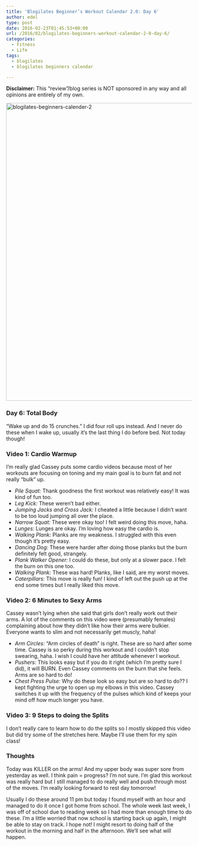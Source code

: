 ```yaml
---
title: 'Blogilates Beginner’s Workout Calendar 2.0: Day 6'
author: edel
type: post
date: 2016-02-23T01:45:53+00:00
url: /2016/02/blogilates-beginners-workout-calendar-2-0-day-6/
categories:
  - Fitness
  - Life
tags:
  - blogilates
  - blogilates beginners calendar

---
```

**Disclaimer:** This &#8220;review&#8221;/blog series is NOT sponsored in any way and all opinions are entirely of my own.

<a href="http://scattered.me/wp-content/uploads/2016/02/blogilates-beginners-calender-2.png" rel="attachment wp-att-11076"><img src="http://scattered.me/wp-content/uploads/2016/02/blogilates-beginners-calender-2-1024x806.png" alt="blogilates-beginners-calender-2" width="1024" height="806" class="alignnone size-large wp-image-11076" srcset="http://erzadel.net/blog/wp-content/uploads/2016/02/blogilates-beginners-calender-2-1024x806.png 1024w, http://erzadel.net/blog/wp-content/uploads/2016/02/blogilates-beginners-calender-2-300x236.png 300w, http://erzadel.net/blog/wp-content/uploads/2016/02/blogilates-beginners-calender-2-768x604.png 768w" sizes="(max-width: 1024px) 100vw, 1024px" /></a>

### Day 6: Total Body

&#8220;Wake up and do 15 crunches.&#8221; I did four roll ups instead. And I never do these when I wake up, usually it&#8217;s the last thing I do before bed. Not today though!

### Video 1: Cardio Warmup

I&#8217;m really glad Cassey puts some cardio videos because most of her workouts are focusing on toning and my main goal is to burn fat and not really &#8220;bulk&#8221; up.

<div class="flex-video">
</div>

  * _Pile Squat:_ Thank goodness the first workout was relatively easy! It was kind of fun too.
  * _Leg Kick:_ These weren&#8217;t bad either.
  * _Jumping Jacks and Cross Jack:_ I cheated a little because I didn&#8217;t want to be too loud jumping all over the place.
  * _Narrow Squat:_ These were okay too! I felt weird doing this move, haha.
  * _Lunges:_ Lunges are okay. I&#8217;m loving how easy the cardio is.
  * _Walking Plank:_ Planks are my weakness. I struggled with this even though it&#8217;s pretty easy.
  * _Dancing Dog:_ These were harder after doing those planks but the burn definitely felt good, strangely.
  * _Plank Walker Opener:_ I could do these, but only at a slower pace. I felt the burn on this one too.
  * _Walking Plank:_ These was hard! Planks, like I said, are my worst moves.
  * _Caterpillars:_ This move is really fun! I kind of left out the push up at the end some times but I really liked this move.

### Video 2: 6 Minutes to Sexy Arms

Cassey wasn&#8217;t lying when she said that girls don&#8217;t really work out their arms. A lot of the comments on this video were (presumably females) complaining about how they didn&#8217;t like how their arms were bulkier. Everyone wants to slim and not necessarily get muscly, haha!

<div class="flex-video">
</div>

  * _Arm Circles:_ &#8220;Arm circles of death&#8221; is right. These are so hard after some time. Cassey is so perky during this workout and I couldn&#8217;t stop swearing, haha. I wish I could have her attitude whenever I workout.
  * _Pushers:_ This looks easy but if you do it right (which I&#8217;m pretty sure I did), it will BURN. Even Cassey comments on the burn that she feels. Arms are so hard to do!
  * _Chest Press Pulse:_ Why do these look so easy but are so hard to do?? I kept fighting the urge to open up my elbows in this video. Cassey switches it up with the frequency of the pulses which kind of keeps your mind off how much longer you have.

### Video 3: 9 Steps to doing the Splits

I don&#8217;t really care to learn how to do the splits so I mostly skipped this video but did try some of the stretches here. Maybe I&#8217;ll use them for my spin class!

<div class="flex-video">
</div>

### Thoughts

Today was KILLER on the arms! And my upper body was super sore from yesterday as well. I think pain = progress? I&#8217;m not sure. I&#8217;m glad this workout was really hard but I still managed to do really well and push through most of the moves. I&#8217;m really looking forward to rest day tomorrow!

Usually I do these around 11 pm but today I found myself with an hour and managed to do it once I got home from school. The whole week last week, I was off of school due to reading week so I had more than enough time to do these. I&#8217;m a little worried that now school is starting back up again, I might be able to stay on track. I hope not! I might resort to doing half of the workout in the morning and half in the afternoon. We&#8217;ll see what will happen.

<ol class="footnote">
</ol>